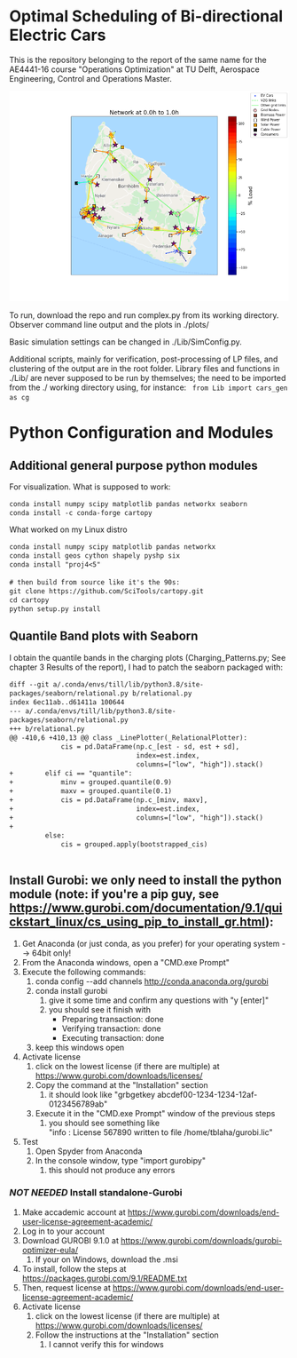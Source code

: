 # Optimal Scheduling of Bi-directional Electric Cars

This is the repository belonging to the report of the same name for the AE4441-16 course "Operations Optimization" at TU Delft, Aerospace Engineering, Control and Operations Master.

![](./plots/test.gif)

To run, download the repo and run complex.py from its working directory. Observer command line output and the plots in ./plots/

Basic simulation settings can be changed in ./Lib/SimConfig.py.

Additional scripts, mainly for verification, post-processing of LP files, and clustering of the output are in the root folder. Library files and functions in ./Lib/ are never supposed to be run by themselves; the need to be imported from the ./ working directory using, for instance:
``` from Lib import cars_gen as cg```






# Python Configuration and Modules


## Additional general purpose python modules

For visualization. What is supposed to work:
```
conda install numpy scipy matplotlib pandas networkx seaborn
conda install -c conda-forge cartopy
```

What worked on my Linux distro
```
conda install numpy scipy matplotlib pandas networkx
conda install geos cython shapely pyshp six
conda install "proj4<5"

# then build from source like it's the 90s:
git clone https://github.com/SciTools/cartopy.git
cd cartopy
python setup.py install
```

## Quantile Band plots with Seaborn

I obtain the quantile bands in the charging plots (Charging_Patterns.py; See chapter 3 Results of the report), I had to patch the seaborn packaged with:

```
diff --git a/.conda/envs/till/lib/python3.8/site-packages/seaborn/relational.py b/relational.py
index 6ec11ab..d61411a 100644
--- a/.conda/envs/till/lib/python3.8/site-packages/seaborn/relational.py
+++ b/relational.py
@@ -410,6 +410,13 @@ class _LinePlotter(_RelationalPlotter):
             cis = pd.DataFrame(np.c_[est - sd, est + sd],
                                index=est.index,
                                columns=["low", "high"]).stack()
+        elif ci == "quantile":
+            minv = grouped.quantile(0.9)
+            maxv = grouped.quantile(0.1)
+            cis = pd.DataFrame(np.c_[minv, maxv],
+                               index=est.index,
+                               columns=["low", "high"]).stack()
+            
         else:
             cis = grouped.apply(bootstrapped_cis)
 
```

## Install Gurobi: we only need to install the python module (note: if you're a pip guy, see https://www.gurobi.com/documentation/9.1/quickstart_linux/cs_using_pip_to_install_gr.html):
1. Get Anaconda (or just conda, as you prefer) for your operating system --> 64bit only!
2. From the Anaconda windows, open a "CMD.exe Prompt"
3. Execute the following commands:
    1. conda config --add channels http://conda.anaconda.org/gurobi
    2. conda install gurobi
        1. give it some time and confirm any questions with "y [enter]"
        2. you should see it finish with   
           - Preparing transaction: done
           - Verifying transaction: done
           - Executing transaction: done
    3. keep this windows open
4. Activate license
    1. click on the lowest license (if there are multiple) at https://www.gurobi.com/downloads/licenses/
    2. Copy the command at the "Installation" section
        1. it should look like "grbgetkey abcdef00-1234-1234-12af-0123456789ab"
    3. Execute it in the "CMD.exe Prompt" window of the previous steps
        1. you should see something like   
           "info  : License 567890 written to file /home/tblaha/gurobi.lic"
5. Test
    1. Open Spyder from Anaconda
    2. In the console window, type "import gurobipy"
        1. this should not produce any errors
        
### *NOT NEEDED* Install standalone-Gurobi
1. Make accademic account at https://www.gurobi.com/downloads/end-user-license-agreement-academic/
2. Log in to your account
3. Download GUROBI 9.1.0 at https://www.gurobi.com/downloads/gurobi-optimizer-eula/
    1. If your on Windows, download the .msi
4. To install, follow the steps at https://packages.gurobi.com/9.1/README.txt
5. Then, request license at https://www.gurobi.com/downloads/end-user-license-agreement-academic/
6. Activate license
    1. click on the lowest license (if there are multiple) at https://www.gurobi.com/downloads/licenses/
    2. Follow the instructions at the "Installation" section
        1. I cannot verify this for windows

